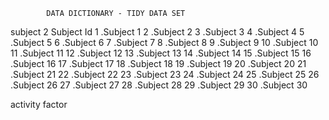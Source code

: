             DATA DICTIONARY - TIDY DATA SET

subject     2
    Subject Id
        1   .Subject 1
        2   .Subject 2
        3   .Subject 3
        4   .Subject 4
        5   .Subject 5
        6   .Subject 6
        7   .Subject 7
        8   .Subject 8
        9   .Subject 9
        10  .Subject 10
        11  .Subject 11
        12  .Subject 12
        13  .Subject 13
        14  .Subject 14
        15  .Subject 15
        16  .Subject 16
        17  .Subject 17
        18  .Subject 18
        19  .Subject 19
        20  .Subject 20
        21  .Subject 21
        22  .Subject 22
        23  .Subject 23
        24  .Subject 24
        25  .Subject 25
        26  .Subject 26
        27  .Subject 27
        28  .Subject 28
        29  .Subject 29
        30  .Subject 30

activity    factor   
            
